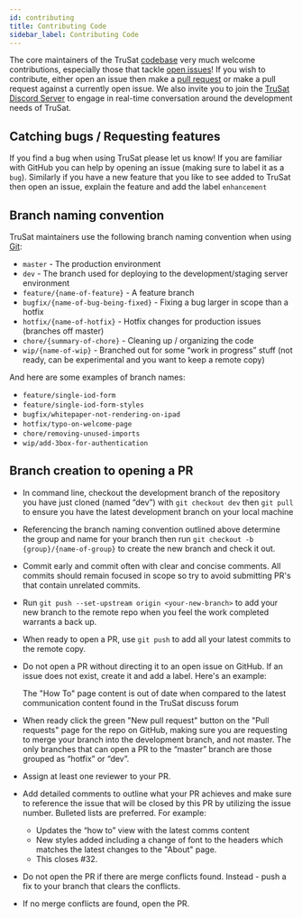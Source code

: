 ```yaml
---
id: contributing
title: Contributing Code
sidebar_label: Contributing Code
---
```


The core maintainers of the TruSat [codebase](https://github.com/trusat) very much welcome contributions, especially those that tackle [open issues](https://github.com/trusat/trusat-frontend/issues)! If you wish to contribute, either open an issue then make a [pull request](https://help.github.com/en/github/collaborating-with-issues-and-pull-requests/about-pull-requests) or make a pull request against a currently open issue. We also invite you to join the [TruSat Discord Server](https://discord.gg/SC76Wph) to engage in real-time conversation around the development needs of TruSat.

## Catching bugs / Requesting features

If you find a bug when using TruSat please let us know! If you are familiar with GitHub you can help by opening an issue (making sure to label it as a `bug`). Similarly if you have a new feature that you like to see added to TruSat then open an issue, explain the feature and add the label `enhancement`

## Branch naming convention

TruSat maintainers use the following branch naming convention when using [Git](https://en.wikipedia.org/wiki/Git):

- `master` - The production environment
- `dev` - The branch used for deploying to the development/staging server environment
- `feature/{name-of-feature}` - A feature branch
- `bugfix/{name-of-bug-being-fixed}` - Fixing a bug larger in scope than a hotfix
- `hotfix/{name-of-hotfix}` - Hotfix changes for production issues (branches off master)
- `chore/{summary-of-chore}` - Cleaning up / organizing the code
- `wip/{name-of-wip}` - Branched out for some “work in progress” stuff (not ready, can be experimental and you want to keep a remote copy)

And here are some examples of branch names:

- `feature/single-iod-form`
- `feature/single-iod-form-styles`
- `bugfix/whitepaper-not-rendering-on-ipad`
- `hotfix/typo-on-welcome-page`
- `chore/removing-unused-imports`
- `wip/add-3box-for-authentication`

## Branch creation to opening a PR

- In command line, checkout the development branch of the repository you have just cloned (named “dev”) with `git checkout dev` then `git pull` to ensure you have the latest development branch on your local machine
- Referencing the branch naming convention outlined above determine the group and name for your branch then run `git checkout -b {group}/{name-of-group}` to create the new branch and check it out.
- Commit early and commit often with clear and concise comments. All commits should remain focused in scope so try to avoid submitting PR's that contain unrelated commits.
- Run `git push --set-upstream origin <your-new-branch>` to add your new branch to the remote repo when you feel the work completed warrants a back up.
- When ready to open a PR, use `git push` to add all your latest commits to the remote copy.
- Do not open a PR without directing it to an open issue on GitHub. If an issue does not exist, create it and add a label. Here's an example:


    The "How To" page content is out of date when compared to the latest communication content found in the TruSat discuss forum

- When ready click the green "New pull request" button on the "Pull requests" page for the repo on GitHub, making sure you are requesting to merge your branch into the development branch, and not master. The only branches that can open a PR to the “master” branch are those grouped as “hotfix” or “dev”.
- Assign at least one reviewer to your PR.
- Add detailed comments to outline what your PR achieves and make sure to reference the issue that will be closed by this PR by utilizing the issue number. Bulleted lists are preferred. For example:


    - Updates the “how to” view with the latest comms content
    - New styles added including a change of font to the headers which matches the latest changes to the "About" page.
    - This closes #32.

- Do not open the PR if there are merge conflicts found. Instead - push a fix to your branch that clears the conflicts.
- If no merge conflicts are found, open the PR.
